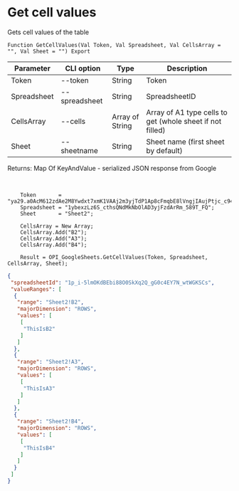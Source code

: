 ﻿---
sidebar_position: 3
---

# Get cell values
 Gets cell values of the table



`Function GetCellValues(Val Token, Val Spreadsheet, Val CellsArray = "", Val Sheet = "") Export`

  | Parameter | CLI option | Type | Description |
  |-|-|-|-|
  | Token | --token | String | Token |
  | Spreadsheet | --spreadsheet | String | SpreadsheetID |
  | CellsArray | --cells | Array of String | Array of A1 type cells to get (whole sheet if not filled) |
  | Sheet | --sheetname | String | Sheet name (first sheet by default) |

  
  Returns:  Map Of KeyAndValue - serialized JSON response from Google

<br/>




```bsl title="Code example"
    Token       = "ya29.a0AcM612zdAe2M8Ywdxt7xmK1VAAj2m3yjTdP1Ap8cFmqbE8lVngjIAujPtjc_c94MCuKNLfn7MSssBd6NfMXDQDrHMUv7Fgjp7cjuXk68n...";
    Spreadsheet = "1ybexzLz6S_cthsQNdMkNbOlAD3yjFzdArRm_589T_FQ";
    Sheet       = "Sheet2";

    CellsArray = New Array;
    CellsArray.Add("B2");
    CellsArray.Add("A3");
    CellsArray.Add("B4");

    Result = OPI_GoogleSheets.GetCellValues(Token, Spreadsheet, CellsArray, Sheet);
```
 



```json title="Result"
{
 "spreadsheetId": "1p_i-5lmOKdBEbi88O0SkXq2Q_gG0c4EY7N_wtWGKSCs",
 "valueRanges": [
  {
   "range": "Sheet2!B2",
   "majorDimension": "ROWS",
   "values": [
    [
     "ThisIsB2"
    ]
   ]
  },
  {
   "range": "Sheet2!A3",
   "majorDimension": "ROWS",
   "values": [
    [
     "ThisIsA3"
    ]
   ]
  },
  {
   "range": "Sheet2!B4",
   "majorDimension": "ROWS",
   "values": [
    [
     "ThisIsB4"
    ]
   ]
  }
 ]
}
```
